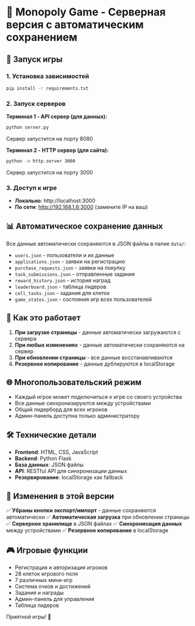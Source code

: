 # 🎲 Monopoly Game - Серверная версия с автоматическим сохранением

## 🚀 Запуск игры

### 1. Установка зависимостей
```bash
pip install -r requirements.txt
```

### 2. Запуск серверов

**Терминал 1 - API сервер (для данных):**
```bash
python server.py
```
Сервер запустится на порту 8080

**Терминал 2 - HTTP сервер (для сайта):**
```bash
python -m http.server 3000
```
Сервер запустится на порту 3000

### 3. Доступ к игре

- **Локально**: http://localhost:3000
- **По сети**: http://192.168.1.6:3000 (замените IP на ваш)

## 📊 Автоматическое сохранение данных

Все данные автоматически сохраняются в JSON файлы в папке `data/`:

- `users.json` - пользователи и их данные
- `applications.json` - заявки на регистрацию
- `purchase_requests.json` - заявки на покупку
- `task_submissions.json` - отправленные задания
- `reward_history.json` - история наград
- `leaderboard.json` - таблица лидеров
- `cell_tasks.json` - задания для клеток
- `game_states.json` - состояния игр всех пользователей

## 🔄 Как это работает

1. **При загрузке страницы** - данные автоматически загружаются с сервера
2. **При любых изменениях** - данные автоматически сохраняются на сервер
3. **При обновлении страницы** - все данные восстанавливаются
4. **Резервное копирование** - данные дублируются в localStorage

## 🌐 Многопользовательский режим

- Каждый игрок может подключиться к игре со своего устройства
- Все данные синхронизируются между устройствами
- Общий лидерборд для всех игроков
- Админ-панель доступна только администратору

## 🛠 Технические детали

- **Frontend**: HTML, CSS, JavaScript
- **Backend**: Python Flask
- **База данных**: JSON файлы
- **API**: RESTful API для синхронизации данных
- **Резервирование**: localStorage как fallback

## 📝 Изменения в этой версии

✅ **Убраны кнопки экспорт/импорт** - данные сохраняются автоматически
✅ **Автоматическая загрузка** при обновлении страницы
✅ **Серверное хранилище** в JSON файлах
✅ **Синхронизация данных** между устройствами
✅ **Резервное копирование** в localStorage

## 🎮 Игровые функции

- Регистрация и авторизация игроков
- 28 клеток игрового поля
- 7 различных мини-игр
- Система очков и достижений
- Задания и награды
- Админ-панель для управления
- Таблица лидеров

Приятной игры! 🎯
